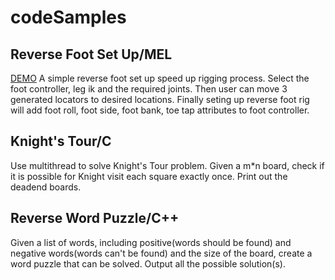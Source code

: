 # codeSamples

## Reverse Foot Set Up/MEL

[DEMO](https://vimeo.com/465442886)
A simple reverse foot set up speed up rigging process. Select the foot controller, leg ik and the required joints. Then user can move 3 generated locators to desired locations. Finally seting up reverse foot rig will add foot roll, foot side, foot bank, toe tap attributes to foot controller.

## Knight's Tour/C

Use multithread to solve Knight's Tour problem. Given a m*n board, check if it is possible for Knight visit each square exactly once. Print out the deadend boards.

## Reverse Word Puzzle/C++

Given a list of words, including positive(words should be found) and negative words(words can't be found) and the size of the board, create a word puzzle that can be solved. Output all the possible solution(s).